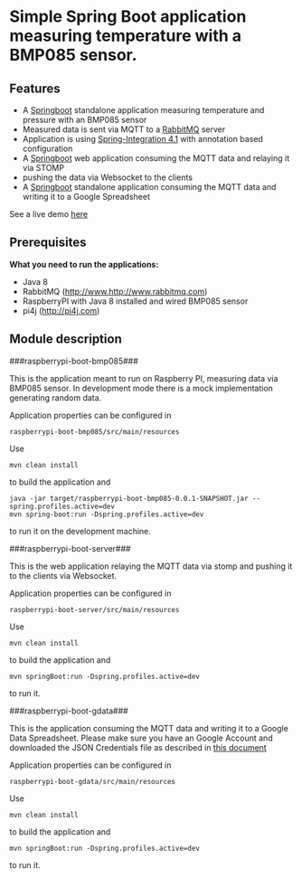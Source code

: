 # Simple Spring Boot application measuring temperature with a BMP085 sensor.

Features
--------

* A [Springboot](http://projects.spring.io/spring-boot/) standalone application measuring temperature and pressure with an BMP085 sensor
* Measured data is sent via MQTT to a [RabbitMQ](http://www.rabbitmq.com/) server
* Application is using [Spring-Integration 4.1](http://projects.spring.io/spring-boot/) with annotation based configuration
* A [Springboot](http://projects.spring.io/spring-boot/) web application consuming the MQTT data and relaying it via STOMP
* pushing the data via Websocket to the clients
* A [Springboot](http://projects.spring.io/spring-boot/) standalone application consuming the MQTT data and writing it to a Google Spreadsheet

See a live demo [here](http://www.ksbrwsk.de:8080/)

Prerequisites
-------------

**What you need to run the applications:**

* Java 8
* RabbitMQ (http://www.http://www.rabbitmq.com)
* RaspberryPI with Java 8 installed and wired BMP085 sensor
* pi4j (http://pi4j.com)

Module description
------------------

###raspberrypi-boot-bmp085###

This is the application meant to run on Raspberry PI, measuring data via BMP085 sensor.
In development mode there is a mock implementation generating random data.

Application properties can be configured in
```
raspberrypi-boot-bmp085/src/main/resources
```

Use

```
mvn clean install
```
to build the application and

```
java -jar target/raspberrypi-boot-bmp085-0.0.1-SNAPSHOT.jar --spring.profiles.active=dev
mvn spring-boot:run -Dspring.profiles.active=dev
```

to run it on the development machine.

###raspberrypi-boot-server###

This is the web application relaying the MQTT data via stomp and pushing
it to the clients via Websocket.

Application properties can be configured in
```
raspberrypi-boot-server/src/main/resources
```

Use

```
mvn clean install
```
to build the application and

```
mvn springBoot:run -Dspring.profiles.active=dev
```

to run it.

###raspberrypi-boot-gdata###

This is the application consuming the MQTT data and writing it to a
Google Data Spreadsheet.
Please make sure you have an Google Account and downloaded the
JSON Credentials file as described in [this document](https://developers.google.com/accounts/docs/OAuth2)

Application properties can be configured in
```
raspberrypi-boot-gdata/src/main/resources
```

Use

```
mvn clean install
```
to build the application and

```
mvn springBoot:run -Dspring.profiles.active=dev
```

to run it.
